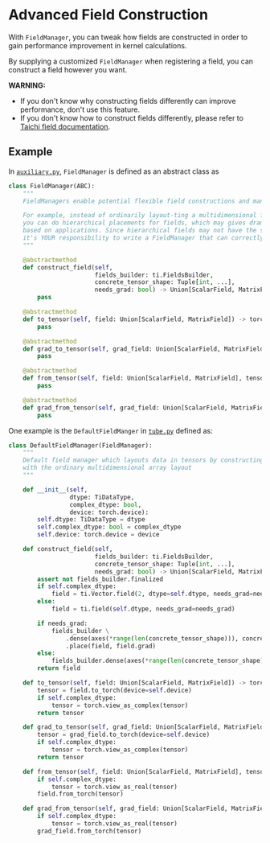# Advanced Field Construction

With `FieldManager`, you can tweak how fields are constructed in order to gain performance improvement in kernel calculations.

By supplying a customized `FieldManager` when registering a field, you can construct a field however you want.

**WARNING:**

* If you don't know why constructing fields differently can improve performance, don't use this feature.
* If you don't know how to construct fields differently, please refer to [Taichi field documentation](https://docs.taichi.graphics/lang/articles/advanced/layout).

## Example

In [`auxiliary.py`](../../../src/stannum/auxiliary.py), `FieldManager` is defined as an abstract class as

```python
class FieldManager(ABC):
    """
    FieldManagers enable potential flexible field constructions and manipulations.

    For example, instead of ordinarily layout-ting a multidimensional field,
    you can do hierarchical placements for fields, which may gives dramatic performance improvements
    based on applications. Since hierarchical fields may not have the same shape of input tensor,
    it's YOUR responsibility to write a FieldManager that can correctly transform field values into/from tensors
    """

    @abstractmethod
    def construct_field(self,
                        fields_builder: ti.FieldsBuilder,
                        concrete_tensor_shape: Tuple[int, ...],
                        needs_grad: bool) -> Union[ScalarField, MatrixField]:
        pass

    @abstractmethod
    def to_tensor(self, field: Union[ScalarField, MatrixField]) -> torch.Tensor:
        pass

    @abstractmethod
    def grad_to_tensor(self, grad_field: Union[ScalarField, MatrixField]) -> torch.Tensor:
        pass

    @abstractmethod
    def from_tensor(self, field: Union[ScalarField, MatrixField], tensor: torch.Tensor):
        pass

    @abstractmethod
    def grad_from_tensor(self, grad_field: Union[ScalarField, MatrixField], tensor: torch.Tensor):
        pass
```

One example is the `DefaultFieldManger` in [`tube.py`](../../../src/stannum/tube.py) defined as:

```python
class DefaultFieldManager(FieldManager):
    """
    Default field manager which layouts data in tensors by constructing fields
    with the ordinary multidimensional array layout
    """

    def __init__(self,
                 dtype: TiDataType,
                 complex_dtype: bool,
                 device: torch.device):
        self.dtype: TiDataType = dtype
        self.complex_dtype: bool = complex_dtype
        self.device: torch.device = device

    def construct_field(self,
                        fields_builder: ti.FieldsBuilder,
                        concrete_tensor_shape: Tuple[int, ...],
                        needs_grad: bool) -> Union[ScalarField, MatrixField]:
        assert not fields_builder.finalized
        if self.complex_dtype:
            field = ti.Vector.field(2, dtype=self.dtype, needs_grad=needs_grad)
        else:
            field = ti.field(self.dtype, needs_grad=needs_grad)

        if needs_grad:
            fields_builder \
                .dense(axes(*range(len(concrete_tensor_shape))), concrete_tensor_shape) \
                .place(field, field.grad)
        else:
            fields_builder.dense(axes(*range(len(concrete_tensor_shape))), concrete_tensor_shape).place(field)
        return field

    def to_tensor(self, field: Union[ScalarField, MatrixField]) -> torch.Tensor:
        tensor = field.to_torch(device=self.device)
        if self.complex_dtype:
            tensor = torch.view_as_complex(tensor)
        return tensor

    def grad_to_tensor(self, grad_field: Union[ScalarField, MatrixField]) -> torch.Tensor:
        tensor = grad_field.to_torch(device=self.device)
        if self.complex_dtype:
            tensor = torch.view_as_complex(tensor)
        return tensor

    def from_tensor(self, field: Union[ScalarField, MatrixField], tensor: torch.Tensor):
        if self.complex_dtype:
            tensor = torch.view_as_real(tensor)
        field.from_torch(tensor)

    def grad_from_tensor(self, grad_field: Union[ScalarField, MatrixField], tensor: torch.Tensor):
        if self.complex_dtype:
            tensor = torch.view_as_real(tensor)
        grad_field.from_torch(tensor)
```
